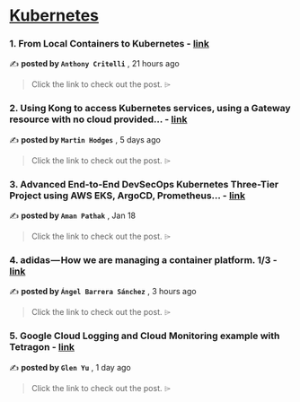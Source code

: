 
<h1><a href=https://medium.com/tag/kubernetes/recommended target="_blank" rel="noopener noreferrer">Kubernetes</a></h1>
<h3>1. From Local Containers to Kubernetes - <a href=https://medium.com/itnext/from-local-containers-to-kubernetes-4900d45dface?source=tag_recommended_feed---------0-84----------kubernetes----------0986ddb7_2de4_4873_9fe9_96e62329d3e7------- target="_blank" rel="noopener noreferrer">link</a></h3>

✍️ **posted by `Anthony Critelli`** <date> , 21 hours ago</date>

<blockquote>Click the link to check out the post. ⌲</blockquote>

<h3>2. Using Kong to access Kubernetes services, using a Gateway resource with no cloud provided… - <a href=https://medium.com/@martin.hodges/using-kong-to-access-kubernetes-services-using-a-gateway-resource-with-no-cloud-provided-8a1bcd396be9?source=tag_recommended_feed---------1-107----------kubernetes----------0986ddb7_2de4_4873_9fe9_96e62329d3e7------- target="_blank" rel="noopener noreferrer">link</a></h3>

✍️ **posted by `Martin Hodges`** <date> , 5 days ago</date>

<blockquote>Click the link to check out the post. ⌲</blockquote>

<h3>3. Advanced End-to-End DevSecOps Kubernetes Three-Tier Project using AWS EKS, ArgoCD, Prometheus… - <a href=https://medium.com/stackademic/advanced-end-to-end-devsecops-kubernetes-three-tier-project-using-aws-eks-argocd-prometheus-fbbfdb956d1a?source=tag_recommended_feed---------2-85----------kubernetes----------0986ddb7_2de4_4873_9fe9_96e62329d3e7------- target="_blank" rel="noopener noreferrer">link</a></h3>

✍️ **posted by `Aman Pathak`** <date> , Jan 18</date>

<blockquote>Click the link to check out the post. ⌲</blockquote>

<h3>4. adidas — How we are managing a container platform. 1/3 - <a href=https://medium.com/adidoescode/adidas-how-we-are-managing-a-container-platform-1-3-6ce24e756490?source=tag_recommended_feed---------3-84----------kubernetes----------0986ddb7_2de4_4873_9fe9_96e62329d3e7------- target="_blank" rel="noopener noreferrer">link</a></h3>

✍️ **posted by `Ángel Barrera Sánchez`** <date> , 3 hours ago</date>

<blockquote>Click the link to check out the post. ⌲</blockquote>

<h3>5. Google Cloud Logging and Cloud Monitoring example with Tetragon - <a href=https://medium.com/google-cloud/google-cloud-logging-and-cloud-monitoring-example-with-tetragon-5eb2012066d4?source=tag_recommended_feed---------4-107----------kubernetes----------0986ddb7_2de4_4873_9fe9_96e62329d3e7------- target="_blank" rel="noopener noreferrer">link</a></h3>

✍️ **posted by `Glen Yu`** <date> , 1 day ago</date>

<blockquote>Click the link to check out the post. ⌲</blockquote>

